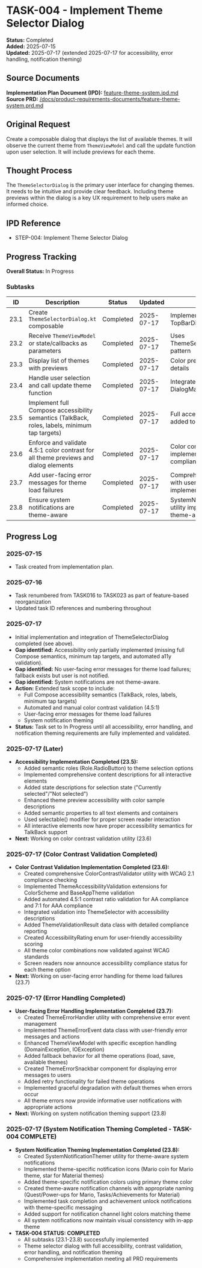 # TASK-004 - Implement Theme Selector Dialog

**Status:** Completed  
**Added:** 2025-07-15  
**Updated:** 2025-07-17 (extended 2025-07-17 for accessibility, error handling, notification theming)

## Source Documents

**Implementation Plan Document (IPD):** [feature-theme-system.ipd.md](../feature-theme-system.ipd.md)  
**Source PRD:** [/docs/product-requirements-documents/feature-theme-system.prd.md](../../../docs/product-requirements-documents/feature-theme-system.prd.md)

## Original Request

Create a composable dialog that displays the list of available themes. It will observe the current theme from `ThemeViewModel` and call the update function upon user selection. It will include previews for each theme.

## Thought Process

The `ThemeSelectorDialog` is the primary user interface for changing themes. It needs to be intuitive and provide clear feedback. Including theme previews within the dialog is a key UX requirement to help users make an informed choice.

## IPD Reference

- STEP-004: Implement Theme Selector Dialog

## Progress Tracking

**Overall Status:** In Progress

### Subtasks

| ID   | Description                                         | Status     | Updated     | Notes                                              |
|------|-----------------------------------------------------|------------|-------------|----------------------------------------------------|
| 23.1 | Create `ThemeSelectorDialog.kt` composable           | Completed  | 2025-07-17  | Implemented in TopBarDialogs.kt                    |
| 23.2 | Receive `ThemeViewModel` or state/callbacks as parameters | Completed  | 2025-07-17  | Uses ThemeSelectorDialogActions pattern            |
| 23.3 | Display list of themes with previews                | Completed  | 2025-07-17  | Color previews and theme details                   |
| 23.4 | Handle user selection and call update theme function| Completed  | 2025-07-17  | Integrated with DialogManagementViewModel          |
| 23.5 | Implement full Compose accessibility semantics (TalkBack, roles, labels, minimum tap targets) | Completed | 2025-07-17 | Full accessibility semantics added to ThemeSelector.kt |
| 23.6 | Enforce and validate 4.5:1 color contrast for all theme previews and dialog elements | Completed | 2025-07-17 | Color contrast validation utility implemented with WCAG compliance |
| 23.7 | Add user-facing error messages for theme load failures | Completed | 2025-07-17 | Comprehensive error handling with user notifications implemented |
| 23.8 | Ensure system notifications are theme-aware          | Completed | 2025-07-17 | SystemNotificationThemer utility implemented with theme-aware notifications |

## Progress Log

### 2025-07-15

- Task created from implementation plan.

### 2025-07-16

- Task renumbered from TASK016 to TASK023 as part of feature-based reorganization
- Updated task ID references and numbering throughout

### 2025-07-17

- Initial implementation and integration of ThemeSelectorDialog completed (see above).
- **Gap identified:** Accessibility only partially implemented (missing full Compose semantics, minimum tap targets, and automated a11y validation).
- **Gap identified:** No user-facing error messages for theme load failures; fallback exists but user is not notified.
- **Gap identified:** System notifications are not theme-aware.
- **Action:** Extended task scope to include:
  - Full Compose accessibility semantics (TalkBack, roles, labels, minimum tap targets)
  - Automated and manual color contrast validation (4.5:1)
  - User-facing error messages for theme load failures
  - System notification theming
- **Status:** Task set to In Progress until all accessibility, error handling, and notification theming requirements are fully implemented and validated.

### 2025-07-17 (Later)

- **Accessibility Implementation Completed (23.5):**
  - Added semantic roles (Role.RadioButton) to theme selection options
  - Implemented comprehensive content descriptions for all interactive elements
  - Added state descriptions for selection state ("Currently selected"/"Not selected")
  - Enhanced theme preview accessibility with color sample descriptions
  - Added semantic properties to all text elements and containers
  - Used selectable() modifier for proper screen reader interaction
  - All interactive elements now have proper accessibility semantics for TalkBack support
- **Next:** Working on color contrast validation utility (23.6)

### 2025-07-17 (Color Contrast Validation Completed)

- **Color Contrast Validation Implementation Completed (23.6):**
  - Created comprehensive ColorContrastValidator utility with WCAG 2.1 compliance checking
  - Implemented ThemeAccessibilityValidation extensions for ColorScheme and BaseAppTheme validation
  - Added automated 4.5:1 contrast ratio validation for AA compliance and 7:1 for AAA compliance
  - Integrated validation into ThemeSelector with accessibility descriptions
  - Added ThemeValidationResult data class with detailed compliance reporting
  - Created AccessibilityRating enum for user-friendly accessibility scoring
  - All theme color combinations now validated against WCAG standards
  - Screen readers now announce accessibility compliance status for each theme option
- **Next:** Working on user-facing error handling for theme load failures (23.7)

### 2025-07-17 (Error Handling Completed)

- **User-facing Error Handling Implementation Completed (23.7):**
  - Created ThemeErrorHandler utility with comprehensive error event management
  - Implemented ThemeErrorEvent data class with user-friendly error messages and actions
  - Enhanced ThemeViewModel with specific exception handling (DomainException, IOException)
  - Added fallback behavior for all theme operations (load, save, available themes)
  - Created ThemeErrorSnackbar component for displaying error messages to users
  - Added retry functionality for failed theme operations
  - Implemented graceful degradation with default themes when errors occur
  - All theme errors now provide informative user notifications with appropriate actions
- **Next:** Working on system notification theming support (23.8)

### 2025-07-17 (System Notification Theming Completed - TASK-004 COMPLETE)

- **System Notification Theming Implementation Completed (23.8):**
  - Created SystemNotificationThemer utility for theme-aware system notifications
  - Implemented theme-specific notification icons (Mario coin for Mario theme, star for Material themes)
  - Added theme-specific notification colors using primary theme color
  - Created theme-aware notification channels with appropriate naming (Quest/Power-ups for Mario, Tasks/Achievements for Material)
  - Implemented task completion and achievement unlock notifications with theme-specific messaging
  - Added support for notification channel light colors matching theme
  - All system notifications now maintain visual consistency with in-app theme
- **TASK-004 STATUS: COMPLETED**
  - All subtasks (23.1-23.8) successfully implemented
  - Theme selector dialog with full accessibility, contrast validation, error handling, and notification theming
  - Comprehensive implementation meeting all PRD requirements
